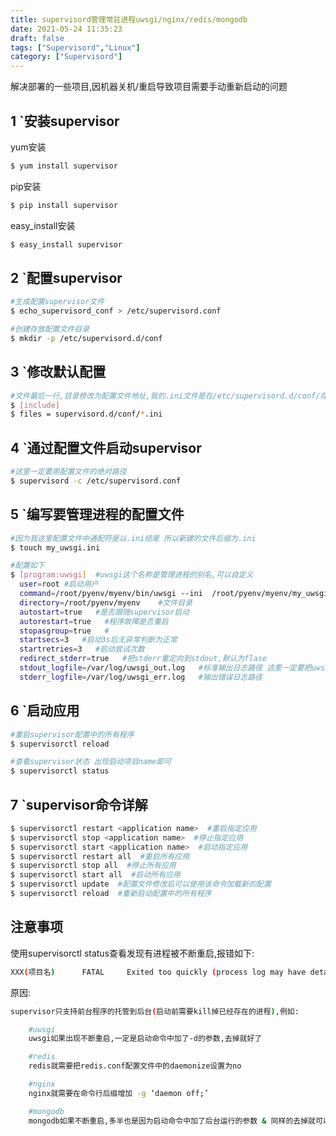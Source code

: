 ```yaml
---
title: supervisord管理常驻进程uwsgi/nginx/redis/mongodb
date: 2021-05-24 11:35:23
draft: false
tags: ["Supervisord","Linux"]
category: ["Supervisord"]
---
```


解决部署的一些项目,因机器关机/重启导致项目需要手动重新启动的问题

## 1 `安装supervisor

yum安装
```bash
$ yum install supervisor
```

pip安装

```bash
$ pip install supervisor
```

easy_install安装

```bash
$ easy_install supervisor
```


## 2 `配置supervisor

```bash
#生成配置supervisor文件
$ echo_supervisord_conf > /etc/supervisord.conf
```

```bash
#创建存放配置文件目录
$ mkdir -p /etc/supervisord.d/conf
```

## 3 `修改默认配置

```bash
#文件最后一行,目录修改为配置文件地址,我的.ini文件是在/etc/supervisord.d/conf/存放,而且本身配置文件也在etc中,所以目录直接写supervisord.d/conf/就可以了
$ [include]
$ files = supervisord.d/conf/*.ini
```


## 4 `通过配置文件启动supervisor

```bash
#这里一定要用配置文件的绝对路径
$ supervisord -c /etc/supervisord.conf
```


## 5 `编写要管理进程的配置文件

```bash
#因为我这里配置文件中通配符是以.ini结尾 所以新建的文件后缀为.ini
$ touch my_uwsgi.ini
```

```bash
#配置如下
$ [program:uwsgi]  #uwsgi这个名称是管理进程的别名,可以自定义
  user=root #启动用户
  command=/root/pyenv/myenv/bin/uwsgi --ini  /root/pyenv/myenv/my_uwsgi.ini   #启动的命令
  directory=/root/pyenv/myenv    #文件目录
  autostart=true   #是否跟随supervisor启动
  autorestart=true   #程序故障是否重启
  stopasgroup=true   #
  startsecs=3   #启动3s后无异常判断为正常
  startretries=3   #启动尝试次数
  redirect_stderr=true   #把stderr重定向到stdout,默认为flase
  stdout_logfile=/var/log/uwsgi_out.log   #标准输出日志路径 这里一定要把uwsgi本身的日志输出关掉
  stderr_logfile=/var/log/uwsgi_err.log   #输出错误日志路径
```


## 6 `启动应用

```bash
#重启supervisor配置中的所有程序
$ supervisorctl reload
```

```bash
#查看supervisor状态 出现启动项目name即可
$ supervisorctl status
```


## 7 `supervisor命令详解

```bash
$ supervisorctl restart <application name>  #重启指定应用
$ supervisorctl stop <application name>  #停止指定应用
$ supervisorctl start <application name>  #启动指定应用
$ supervisorctl restart all  #重启所有应用
$ supervisorctl stop all  #停止所有应用
$ supervisorctl start all  #启动所有应用
$ supervisorctl update  #配置文件修改后可以使用该命令加载新的配置
$ supervisorctl reload  #重新启动配置中的所有程序
```


## 注意事项

使用supervisorctl status查看发现有进程被不断重启,报错如下:

```bash
XXX(项目名)      FATAL     Exited too quickly (process log may have details)
```

原因:

```bash
supervisor只支持前台程序的托管到后台(启动前需要kill掉已经存在的进程),例如:

	#uwsgi
	uwsgi如果出现不断重启,一定是启动命令中加了-d的参数,去掉就好了

	#redis
	redis就需要把redis.conf配置文件中的daemonize设置为no

	#nginx
	nginx就需要在命令行后缀增加 -g ‘daemon off;’

	#mongodb
	mongodb如果不断重启,多半也是因为启动命令中加了后台运行的参数 & 同样的去掉就可以了
```